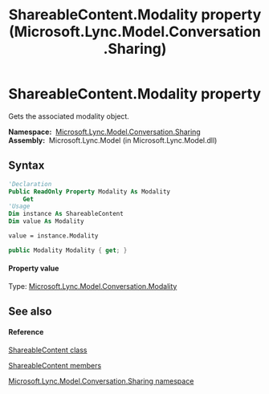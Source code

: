 ﻿---
title: ShareableContent.Modality property  (Microsoft.Lync.Model.Conversation.Sharing)
TOCTitle: 'Modality property '
ms:assetid: P:Microsoft.Lync.Model.Conversation.Sharing.ShareableContent.Modality_DI_3_UC_OCS14MrefLyncWPF
ms:mtpsurl: https://msdn.microsoft.com/en-us/library/microsoft.lync.model.conversation.sharing.shareablecontent.modality_di_3_uc_ocs14mreflyncwpf(v=office.15)
ms:contentKeyID: 48597588
ms.date: 07/28/2014
mtps_version: v=office.15
f1_keywords:
- Microsoft.Lync.Model.Conversation.Sharing.ShareableContent.Modality
dev_langs:
- CSharp
- JScript
- VB
- other
---

# ShareableContent.Modality property

Gets the associated modality object.

**Namespace:**  [Microsoft.Lync.Model.Conversation.Sharing](microsoft-lync-model-conversation-sharing-namespace_2.md)  
**Assembly:**  Microsoft.Lync.Model (in Microsoft.Lync.Model.dll)

## Syntax

``` vb
'Declaration
Public ReadOnly Property Modality As Modality
    Get
'Usage
Dim instance As ShareableContent
Dim value As Modality

value = instance.Modality
```

``` csharp
public Modality Modality { get; }
```

#### Property value

Type: [Microsoft.Lync.Model.Conversation.Modality](modality-class-microsoft-lync-model-conversation_2.md)  

## See also

#### Reference

[ShareableContent class](shareablecontent-class-microsoft-lync-model-conversation-sharing_2.md)

[ShareableContent members](shareablecontent-members-microsoft-lync-model-conversation-sharing_2.md)

[Microsoft.Lync.Model.Conversation.Sharing namespace](microsoft-lync-model-conversation-sharing-namespace_2.md)

